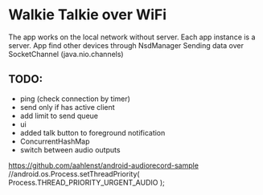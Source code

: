 # Walkie Talkie over WiFi

The app works on the local network without server. Each app instance is a server.
App find other devices through NsdManager
Sending data over SocketChannel (java.nio.channels)

## TODO:

- ping (check connection by timer)
- send only if has active client
- add limit to send queue
- ui
- added talk button to foreground notification
- ConcurrentHashMap
- switch between audio outputs

https://github.com/aahlenst/android-audiorecord-sample
//android.os.Process.setThreadPriority( Process.THREAD_PRIORITY_URGENT_AUDIO );